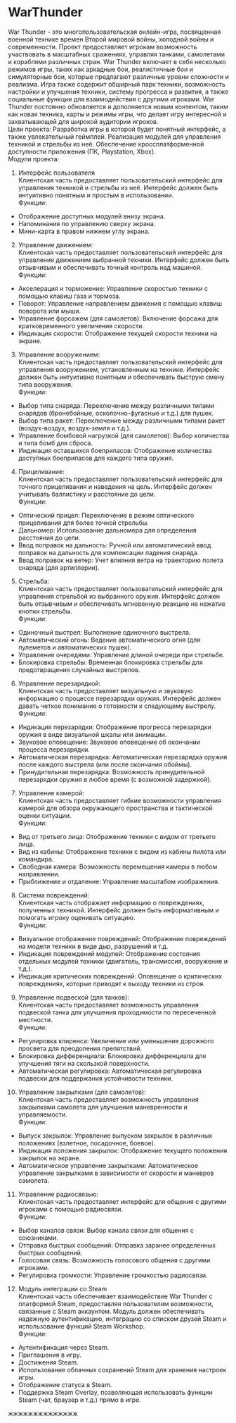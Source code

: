 # WarThunder
War Thunder - это многопользовательская онлайн-игра, посвященная военной технике времен Второй мировой войны, холодной войны и современности. Проект предоставляет игрокам возможность участвовать в масштабных сражениях, управляя танками, самолетами и кораблями различных стран. War Thunder включает в себя несколько режимов игры, таких как аркадные бои, реалистичные бои и симуляторные бои, которые предлагают различные уровни сложности и реализма. Игра также содержит обширный парк техники, возможность настройки и улучшения техники, систему прогресса и развития, а также социальные функции для взаимодействия с другими игроками. War Thunder постоянно обновляется и дополняется новым контентом, таким как новая техника, карты и режимы игры, что делает игру интересной и захватывающей для широкой аудитории игроков.<br>
Цели проекта: Разработка игры в которой будет понятный интерфейс, а также увлекательный геймплей. Реализация модулей для управления техникой и стрельбы из неё. Обеспечение кроссплатформенной доступности приложения (ПК, Playstation, Xbox).<br>
Модули проекта:
1. Интерфейс пользователя<br>
Клиентская часть предоставляет пользовательский интерфейс для управления техникой и стрельбы из неё. Интерфейс должен быть интуитивно понятным и простым в использовании.<br>
Функции:
<ul>
  <li>Отображение доступных модулей внизу экрана.</li>
  <li>Напоминания по управлению сверху экрана.</li>
  <li>Мини-карта в правом нижнем углу экрана.</li>
</ul>

2. Управление движением:<br>
Клиентская часть предоставляет пользовательский интерфейс для управления движением выбранной техники. Интерфейс должен быть отзывчивым и обеспечивать точный контроль над машиной.<br>
Функции:
<ul>
  <li>Акселерация и торможение: Управление скоростью техники с помощью клавиш газа и тормоза.</li>
  <li>Поворот: Управление направлением движения с помощью клавиш поворота или мыши.</li>
  <li>Управление форсажем (для самолетов): Включение форсажа для кратковременного увеличения скорости.</li>
  <li>Индикация скорости: Отображение текущей скорости техники на экране.</li>
</ul>

3. Управление вооружением:<br>
Клиентская часть предоставляет пользовательский интерфейс для управления вооружением, установленным на технике. Интерфейс должен быть интуитивно понятным и обеспечивать быструю смену типа вооружения.<br>
Функции:
<ul>
<li>Выбор типа снаряда: Переключение между различными типами снарядов (бронебойные, осколочно-фугасные и т.д.) для пушек.</li>
<li>Выбор типа ракет: Переключение между различными типами ракет (воздух-воздух, воздух-земля и т.д.).</li>
<li>Управление бомбовой нагрузкой (для самолетов): Выбор количества и типа бомб для сброса.</li>
<li>Индикация оставшихся боеприпасов: Отображение количества доступных боеприпасов для каждого типа оружия.</li>
</ul>

4. Прицеливание:<br>
Клиентская часть предоставляет пользовательский интерфейс для точного прицеливания и наведения на цель. Интерфейс должен учитывать баллистику и расстояние до цели.<br>
Функции:
<ul>
<li>Оптический прицел: Переключение в режим оптического прицеливания для более точной стрельбы.</li>
<li>Дальномер: Использование дальномера для определения расстояния до цели.</li>
<li>Ввод поправок на дальность: Ручной или автоматический ввод поправок на дальность для компенсации падения снаряда.</li>
<li>Ввод поправок на ветер: Учет влияния ветра на траекторию полета снаряда (для артиллерии).</li>
</ul>

5. Стрельба:<br>
Клиентская часть предоставляет пользовательский интерфейс для управления стрельбой из выбранного оружия. Интерфейс должен быть отзывчивым и обеспечивать мгновенную реакцию на нажатие кнопки стрельбы.<br>
Функции:
<ul>
<li>Одиночный выстрел: Выполнение одиночного выстрела.</li>
<li>Автоматический огонь: Ведение автоматического огня (для пулеметов и автоматических пушек).</li>
<li>Управление очередями: Управление длиной очереди при стрельбе.</li>
<li>Блокировка стрельбы: Временная блокировка стрельбы для предотвращения случайных выстрелов.</li>
</ul>

6. Управление перезарядкой:<br>
Клиентская часть предоставляет визуальную и звуковую информацию о процессе перезарядки оружия. Интерфейс должен давать четкое понимание о готовности к следующему выстрелу.<br>
Функции:
<ul>
<li>Индикация перезарядки: Отображение прогресса перезарядки оружия в виде визуальной шкалы или анимации.</li>
<li>Звуковое оповещение: Звуковое оповещение об окончании процесса перезарядки.</li>
<li>Автоматическая перезарядка: Автоматическая перезарядка оружия после каждого выстрела (или после окончания обоймы).</li>
<li>Принудительная перезарядка: Возможность принудительной перезарядки оружия в любое время (с возможной задержкой).</li>
</ul>

7. Управление камерой:<br>
Клиентская часть предоставляет гибкие возможности управления камерой для обзора окружающего пространства и тактической оценки ситуации.<br>
Функции:
<ul>
<li>Вид от третьего лица: Отображение техники с видом от третьего лица.</li>
<li>Вид из кабины: Отображение техники с видом из кабины пилота или командира.</li>
<li>Свободная камера: Возможность перемещения камеры в любом направлении.</li>
<li>Приближение и отдаление: Управление масштабом изображения.</li>
</ul>

8. Система повреждений:<br>
Клиентская часть отображает информацию о повреждениях, полученных техникой. Интерфейс должен быть информативным и помогать игроку оценивать ситуацию.<br>
Функции:
<ul>
<li>Визуальное отображение повреждений: Отображение повреждений на модели техники в виде дыр, разрушений и т.д.</li>
<li>Индикация повреждений модулей: Отображение состояния отдельных модулей техники (двигатель, трансмиссия, вооружение и т.д.).</li>
<li>Индикация критических повреждений: Оповещение о критических повреждениях, которые приводят к выходу техники из строя.</li>
</ul>

9. Управление подвеской (для танков):<br>
Клиентская часть предоставляет возможность управления подвеской танка для улучшения проходимости по пересеченной местности.<br>
Функции:
<ul>
<li>Регулировка клиренса: Увеличение или уменьшение дорожного просвета для преодоления препятствий.</li>
<li>Блокировка дифференциала: Блокировка дифференциала для улучшения тяги на скользкой поверхности.</li>
<li>Автоматическая регулировка: Автоматическая регулировка подвески для поддержания устойчивости техники.</li>
</ul>

10. Управление закрылками (для самолетов):<br>
Клиентская часть предоставляет возможность управления закрылками самолета для улучшения маневренности и управляемости.<br>
Функции:
<ul>
<li>Выпуск закрылок: Управление выпуском закрылок в различных положениях (взлетное, посадочное, боевое).</li>
<li>Индикация положения закрылок: Отображение текущего положения закрылок на экране.</li>
<li>Автоматическое управление закрылками: Автоматическое управление закрылками в зависимости от скорости и маневров самолета.</li>
</ul>

11. Управление радиосвязью:<br>
Клиентская часть предоставляет интерфейс для общения с другими игроками с помощью радиосвязи.<br>
Функции:
<ul>
<li>Выбор каналов связи: Выбор канала связи для общения с союзниками.</li>
<li>Отправка быстрых сообщений: Отправка заранее определенных быстрых сообщений.</li>
<li>Голосовая связь: Возможность голосового общения с другими игроками.</li>
<li>Регулировка громкости: Управление громкостью радиосвязи.</li>
</ul>

12. Модуль интеграции со Steam<br>
Клиентская часть обеспечивает взаимодействие War Thunder с платформой Steam, предоставляя пользователям возможности, связанные с Steam аккаунтом. Модуль должен обеспечивать надежную аутентификацию, интеграцию со списком друзей Steam и использование функций Steam Workshop.<br>
Функции:
<ul>
<li>Аутентификация через Steam.</li>
<li>Приглашения в игру.</li>
<li>Достижения Steam.</li>
<li>Использование облачных сохранений Steam для хранения настроек игры.</li>
<li>Отображение статуса в Steam.</li>
<li>Поддержка Steam Overlay, позволяющая использовать функции Steam (чат, браузер и т.д.) прямо в игре.</li>
</ul>

жжжжжжжжжжжжжж